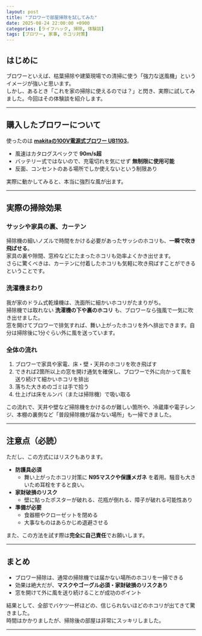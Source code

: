 ```yaml
---
layout: post
title: "ブロワーで部屋掃除を試してみた"
date: 2025-08-24 22:00:00 +0900
categories: [ライフハック, 掃除, 体験談]
tags: [ブロワー, 家事, ホコリ対策]
---
```


## はじめに
ブロワーといえば、枯葉掃除や建築現場での清掃に使う「強力な送風機」というイメージが強いと思います。  
しかし、あるとき「これを家の掃除に使えるのでは？」と閃き、実際に試してみました。今回はその体験談を紹介します。

---

## 購入したブロワーについて
使ったのは **[makitaの100V電源式ブロワー UB1103](https://www.makita.co.jp/product/detail/?&model=UB1103)**。  

- 風速はカタログスペックで **90m/s超**  
- バッテリー式ではないので、充電切れを気にせず **無制限に使用可能**  
- 反面、コンセントのある場所でしか使えないという制限あり  

実際に動かしてみると、本当に強烈な風が出ます。

---

## 実際の掃除効果
### サッシや家具の裏、カーテン  
掃除機の細いノズルで時間をかける必要があったサッシのホコリも、**一瞬で吹き飛ばせる**。  
家具の裏や隙間、窓枠などにたまったホコリも効率よくかき出せます。  
さらに驚くべきは、カーテンに付着したホコリも気軽に吹き飛ばすことができるということです。  

### 洗濯機まわり
我が家のドラム式乾燥機は、洗面所に細かいホコリがたまりがち。  
掃除機では取れない **洗濯機の下や裏のホコリ** も、ブロワーなら強風で一気に吹き出せました。  
窓を開けてブロワーで排気すれば、舞い上がったホコリを外へ排出できます。自分は掃除後に1分ぐらい外に風を送っています。  

### 全体の流れ
1. ブロワーで家具や家電、床・壁・天井のホコリを吹き飛ばす  
2. できれば2箇所以上の窓を開け通気を確保し、ブロワーで外に向かって風を送り続けて細かいホコリを排出  
3. 落ちた大きめのゴミは手で拾う  
4. 仕上げは床をルンバ（または掃除機）で吸い取る  

この流れで、天井や壁など掃除機をかけるのが難しい箇所や、冷蔵庫や電子レンジ、本棚の裏側など「普段掃除機が届かない場所」も一掃できました。

---

## 注意点（必読）
ただし、この方式にはリスクもあります。

- **防護具必須**  
  - 舞い上がったホコリ対策に **N95マスクや保護メガネ** を着用。騒音も大きいため耳栓をすると良い。  
- **家財破損のリスク**  
  - 壁に貼ったポスターが破れる、花瓶が倒れる、障子が破れる可能性あり  
- **準備が必要**  
  - 食器棚やクローゼットを閉める  
  - 大事なものはあらかじめ退避させる  

また、この方法を試す際は**完全に自己責任**でお願いします。  

---

## まとめ
- ブロワー掃除は、通常の掃除機では届かない場所のホコリを一掃できる  
- 効果は絶大だが、**マスクやゴーグル必須・家財破損のリスクあり**  
- 窓を開けて外に風を送り続けることが成功のポイント  

結果として、全部でバケツ一杯ほどの、信じられないほどのホコリが出てきて驚きました。  
時間はかかりましたが、掃除後の部屋は非常にスッキリしました。  

---
